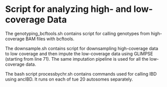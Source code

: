 # Script for analyzing high- and low-coverage Data

The genotyping_bcftools.sh contains script for calling genotypes from high-coverage BAM files with bcftools.

The downsample.sh contains script for downsampling high-coverage data to low coverage and then impute the low-coverage data using GLIMPSE (starting from line 71).  The same imputation pipeline is used for all the low-coverage data.

The bash script processbychr.sh contains commands used for calling IBD using ancIBD. It runs on each of tue 20 autosomes separately.


